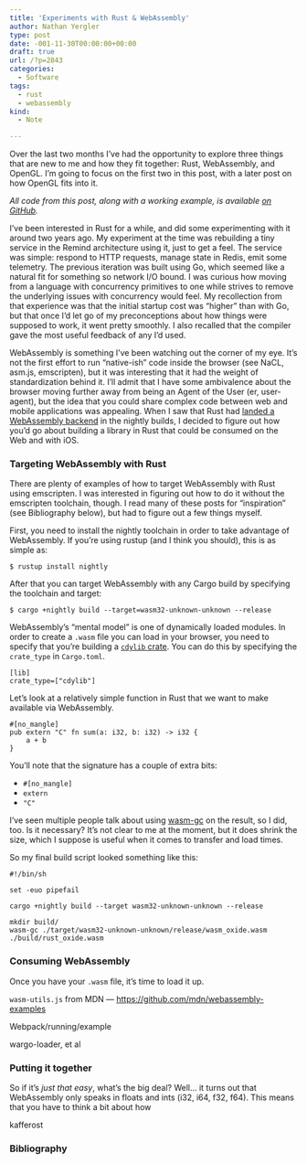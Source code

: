 ```yaml
---
title: 'Experiments with Rust & WebAssembly'
author: Nathan Yergler
type: post
date: -001-11-30T00:00:00+00:00
draft: true
url: /?p=2843
categories:
  - Software
tags:
  - rust
  - webassembly
kind:
  - Note

---
```

Over the last two months I&#8217;ve had the opportunity to explore three things that are new to me and how they fit together: Rust, WebAssembly, and OpenGL. I&#8217;m going to focus on the first two in this post, with a later post on how OpenGL fits into it.

_All code from this post, along with a working example, is available [on GitHub][1]._

I&#8217;ve been interested in Rust for a while, and did some experimenting with it around two years ago. My experiment at the time was rebuilding a tiny service in the Remind architecture using it, just to get a feel. The service was simple: respond to HTTP requests, manage state in Redis, emit some telemetry. The previous iteration was built using Go, which seemed like a natural fit for something so network I/O bound. I was curious how moving from a language with concurrency primitives to one while strives to remove the underlying issues with concurrency would feel. My recollection from that experience was that the initial startup cost was &#8220;higher&#8221; than with Go, but that once I&#8217;d let go of my preconceptions about how things were supposed to work, it went pretty smoothly. I also recalled that the compiler gave the most useful feedback of any I&#8217;d used.

WebAssembly is something I&#8217;ve been watching out the corner of my eye. It&#8217;s not the first effort to run &#8220;native-ish&#8221; code inside the browser (see NaCL, asm.js, emscripten), but it was interesting that it had the weight of standardization behind it. I&#8217;ll admit that I have some ambivalence about the browser moving further away from being an Agent of the User (er, user-agent), but the idea that you could share complex code between web and mobile applications was appealing. When I saw that Rust had [landed a WebAssembly backend][2] in the nightly builds, I decided to figure out how you&#8217;d go about building a library in Rust that could be consumed on the Web and with iOS.

### Targeting WebAssembly with Rust

There are plenty of examples of how to target WebAssembly with Rust using emscripten. I was interested in figuring out how to do it without the emscripten toolchain, though. I read many of these posts for &#8220;inspiration&#8221; (see Bibliography below), but had to figure out a few things myself.

First, you need to install the nightly toolchain in order to take advantage of WebAssembly. If you&#8217;re using rustup (and I think you should), this is as simple as:

    $ rustup install nightly
    

After that you can target WebAssembly with any Cargo build by specifying the toolchain and target:

    $ cargo +nightly build --target=wasm32-unknown-unknown --release
    

WebAssembly&#8217;s &#8220;mental model&#8221; is one of dynamically loaded modules. In order to create a `.wasm` file you can load in your browser, you need to specify that you&#8217;re building a [`cdylib` crate][3]. You can do this by specifying the `crate_type` in `Cargo.toml`.

    [lib]
    crate_type=["cdylib"]
    

Let&#8217;s look at a relatively simple function in Rust that we want to make available via WebAssembly.

<pre><code class="rust">#[no_mangle]
pub extern "C" fn sum(a: i32, b: i32) -&gt; i32 {
    a + b
}
</code></pre>

You&#8217;ll note that the signature has a couple of extra bits:

  * `#[no_mangle]`
  * `extern`
  * `"C"`

I&#8217;ve seen multiple people talk about using [wasm-gc][4] on the result, so I did, too. Is it necessary? It&#8217;s not clear to me at the moment, but it does shrink the size, which I suppose is useful when it comes to transfer and load times.

So my final build script looked something like this:

    #!/bin/sh
    
    set -euo pipefail
    
    cargo +nightly build --target wasm32-unknown-unknown --release
    
    mkdir build/
    wasm-gc ./target/wasm32-unknown-unknown/release/wasm_oxide.wasm ./build/rust_oxide.wasm
    

### Consuming WebAssembly

Once you have your `.wasm` file, it&#8217;s time to load it up.

`wasm-utils.js` from MDN &#8212; https://github.com/mdn/webassembly-examples

Webpack/running/example

wargo-loader, et al

### Putting it together

So if it&#8217;s _just that easy_, what&#8217;s the big deal? Well&#8230; it turns out that WebAssembly only speaks in floats and ints (i32, i64, f32, f64). This means that you have to think a bit about how

kafferost

### Bibliography

 [1]: https://github.com/nyergler/rust-oxide
 [2]: https://github.com/rust-lang/rust/pull/46115
 [3]: https://doc.rust-lang.org/reference/linkage.html
 [4]: https://github.com/alexcrichton/wasm-gc